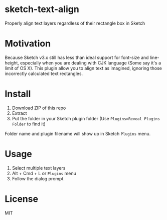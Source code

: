 
sketch-text-align
=================

Properly align text layers regardless of their rectangle box in Sketch


# Motivation

Because Sketch v3.x still has less than ideal support for font-size and line-height, especially when you are dealing with CJK language (Some say it's a limit of OS X). This plugin allow you to align text as imagined, ignoring those incorrectly calculated text rectangles.


# Install

1. Download ZIP of this repo
2. Extract
3. Put the folder in your Sketch plugin folder (Use `Plugins>Reveal Plugins Folder` to find it)

Folder name and plugin filename will show up in Sketch `Plugins` menu.


# Usage

1. Select multiple text layers
2. Alt + Cmd + L or `Plugins` menu
3. Follow the dialog prompt


# License

MIT
